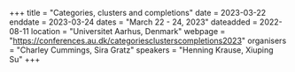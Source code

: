 +++
title = "Categories, clusters and completions"
date = 2023-03-22
enddate = 2023-03-24
dates = "March 22 - 24, 2023"
dateadded = 2022-08-11
location = "Universitet Aarhus, Denmark"
webpage = "https://conferences.au.dk/categoriesclusterscompletions2023"
organisers = "Charley Cummings, Sira Gratz"
speakers = "Henning Krause, Xiuping Su"
+++